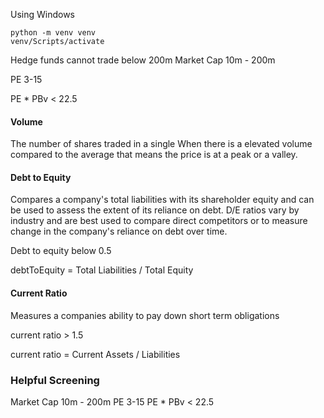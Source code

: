 

Using Windows
```
python -m venv venv
venv/Scripts/activate
```


Hedge funds cannot trade below 200m 
Market Cap 10m - 200m

PE 3-15

PE * PBv < 22.5

#### Volume

The number of shares traded in a single
When there is a elevated volume compared to the average that means the price is at a peak or a valley. 

#### Debt to Equity 

Compares a company's total liabilities with its shareholder equity and can be used to assess the extent of its reliance on debt. D/E ratios vary by industry and are best used to compare direct competitors or to measure change in the company's reliance on debt over time.

Debt to equity below  0.5

debtToEquity = Total Liabilities / Total Equity 

#### Current Ratio

Measures a companies ability to pay down short term obligations

current ratio > 1.5

current ratio = Current Assets / Liabilities

### Helpful Screening

Market Cap 10m - 200m
PE 3-15
PE * PBv < 22.5
